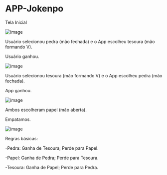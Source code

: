 # APP-Jokenpo
Tela Inicial

![image](https://user-images.githubusercontent.com/87779901/197597554-2a608137-d7dc-42fa-b272-f4e87ca84b35.png)

Usuário selecionou pedra (mão fechada) e o App escolheu tesoura (mão formando V).

Usuário ganhou.

![image](https://user-images.githubusercontent.com/87779901/197597948-5d157518-f058-41c7-b092-54a62adfa339.png)

Usuário selecionou tesoura (mão formando V) e o App escolheu pedra (mão fechada). 

App ganhou.

![image](https://user-images.githubusercontent.com/87779901/197598303-0b4f9afc-55b5-4d44-9431-c202a9c8de51.png)

Ambos escolheram papel (mão aberta). 

Empatamos.

![image](https://user-images.githubusercontent.com/87779901/197598469-f3a10f14-b077-4ba7-821d-a9064e930954.png)

Regras básicas:

-Pedra:
Ganha de Tesoura;
Perde para Papel.

-Papel:
Ganha de Pedra;
Perde para Tesoura.

-Tesoura: 
Ganha de Papel;
Perde para Pedra.
